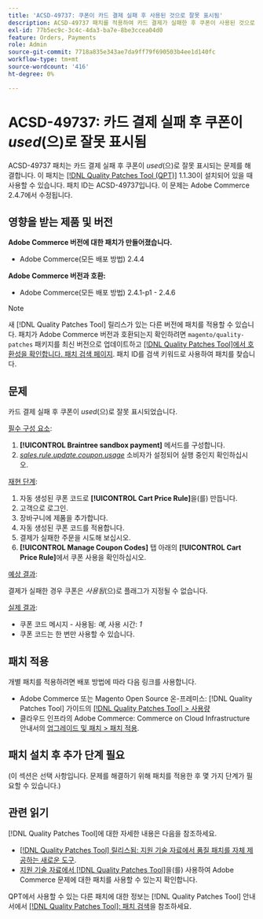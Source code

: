 ```yaml
---
title: 'ACSD-49737: 쿠폰이 카드 결제 실패 후 사용된 것으로 잘못 표시됨'
description: ACSD-49737 패치를 적용하여 카드 결제가 실패한 후 쿠폰이 사용된 것으로 잘못 표시되는 Adobe Commerce 문제를 해결합니다.
exl-id: 77b5ec9c-3c4c-4da3-ba7e-8be3ccea04d0
feature: Orders, Payments
role: Admin
source-git-commit: 7718a835e343ae7da9ff79f690503b4ee1d140fc
workflow-type: tm+mt
source-wordcount: '416'
ht-degree: 0%

---
```


# ACSD-49737: 카드 결제 실패 후 쿠폰이 *used*(으)로 잘못 표시됨

ACSD-49737 패치는 카드 결제 실패 후 쿠폰이 *used*(으)로 잘못 표시되는 문제를 해결합니다. 이 패치는 [[!DNL Quality Patches Tool (QPT)]](/help/announcements/adobe-commerce-announcements/magento-quality-patches-released-new-tool-to-self-serve-quality-patches.md) 1.1.30이 설치되어 있을 때 사용할 수 있습니다. 패치 ID는 ACSD-49737입니다. 이 문제는 Adobe Commerce 2.4.7에서 수정됩니다.

## 영향을 받는 제품 및 버전

**Adobe Commerce 버전에 대한 패치가 만들어졌습니다.**

* Adobe Commerce(모든 배포 방법) 2.4.4

**Adobe Commerce 버전과 호환:**

* Adobe Commerce(모든 배포 방법) 2.4.1-p1 - 2.4.6

>[!NOTE]
>
>새 [!DNL Quality Patches Tool] 릴리스가 있는 다른 버전에 패치를 적용할 수 있습니다. 패치가 Adobe Commerce 버전과 호환되는지 확인하려면 `magento/quality-patches` 패키지를 최신 버전으로 업데이트하고 [[!DNL Quality Patches Tool]에서 호환성을 확인합니다. 패치 검색 페이지](https://experienceleague.adobe.com/tools/commerce-quality-patches/index.html). 패치 ID를 검색 키워드로 사용하여 패치를 찾습니다.

## 문제

카드 결제 실패 후 쿠폰이 *used*(으)로 잘못 표시되었습니다.

<u>필수 구성 요소</u>:

1. **[!UICONTROL Braintree sandbox payment]** 메서드를 구성합니다.
1. [*sales.rule.update.coupon.usage*](https://experienceleague.adobe.com/docs/commerce-operations/configuration-guide/message-queues/consumers.html?lang=en) 소비자가 설정되어 실행 중인지 확인하십시오.

<u>재현 단계</u>:

1. 자동 생성된 쿠폰 코드로 **[!UICONTROL Cart Price Rule]**&#x200B;을(를) 만듭니다.
1. 고객으로 로그인.
1. 장바구니에 제품을 추가합니다.
1. 자동 생성된 쿠폰 코드를 적용합니다.
1. 결제가 실패한 주문을 시도해 보십시오.
1. **[!UICONTROL Manage Coupon Codes]** 탭 아래의 **[!UICONTROL Cart Price Rule]**&#x200B;에서 쿠폰 사용을 확인하십시오.

<u>예상 결과</u>:

결제가 실패한 경우 쿠폰은 *사용됨*(으)로 플래그가 지정될 수 없습니다.

<u>실제 결과</u>:

* 쿠폰 코드 메시지 - 사용됨: *예*, 사용 시간: *1*
* 쿠폰 코드는 한 번만 사용할 수 있습니다.

## 패치 적용

개별 패치를 적용하려면 배포 방법에 따라 다음 링크를 사용합니다.

* Adobe Commerce 또는 Magento Open Source 온-프레미스: [!DNL Quality Patches Tool] 가이드의 [[!DNL Quality Patches Tool] > 사용량](https://experienceleague.adobe.com/docs/commerce-operations/tools/quality-patches-tool/usage.html)
* 클라우드 인프라의 Adobe Commerce: Commerce on Cloud Infrastructure 안내서의 [업그레이드 및 패치 > 패치 적용](https://experienceleague.adobe.com/docs/commerce-cloud-service/user-guide/develop/upgrade/apply-patches.html).

## 패치 설치 후 추가 단계 필요

(이 섹션은 선택 사항입니다. 문제를 해결하기 위해 패치를 적용한 후 몇 가지 단계가 필요할 수 있습니다.) 

## 관련 읽기

[!DNL Quality Patches Tool]에 대한 자세한 내용은 다음을 참조하세요.

* [[!DNL Quality Patches Tool] 릴리스됨: 지원 기술 자료에서 품질 패치를 자체 제공하는 새로운 도구](/help/announcements/adobe-commerce-announcements/magento-quality-patches-released-new-tool-to-self-serve-quality-patches.md).
* [지원 기술 자료에서  [!DNL Quality Patches Tool]](/help/support-tools/patches-available-in-qpt-tool/check-patch-for-magento-issue-with-magento-quality-patches.md)을(를) 사용하여 Adobe Commerce 문제에 대한 패치를 사용할 수 있는지 확인합니다.

QPT에서 사용할 수 있는 다른 패치에 대한 정보는 [!DNL Quality Patches Tool] 안내서에서 [[!DNL Quality Patches Tool]: 패치 검색](https://experienceleague.adobe.com/tools/commerce-quality-patches/index.html)을 참조하세요.
